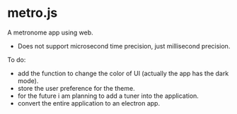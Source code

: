# metro.js
A metronome app using web.

- Does not support microsecond time precision, just millisecond precision.

To do:
- add the function to change the color of UI (actually the app has the dark mode).
- store the user preference for the theme.
- for the future i am planning to add a tuner into the application.
- convert the entire application to an electron app.
